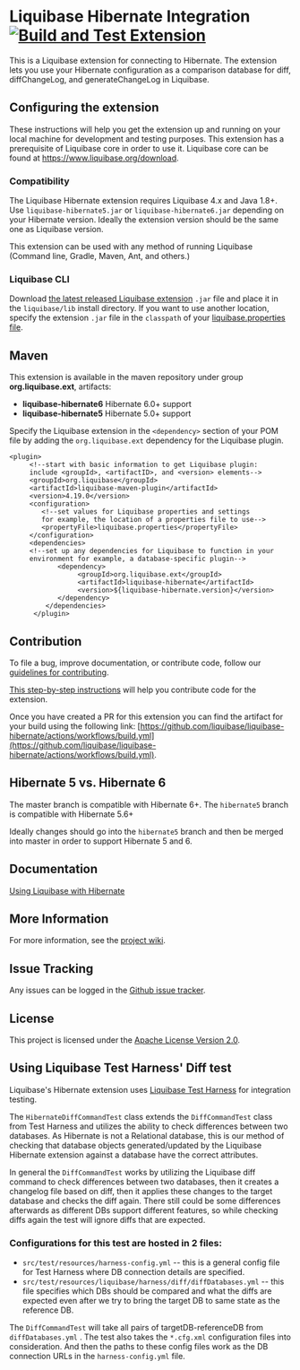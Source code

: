 # Liquibase Hibernate Integration [![Build and Test Extension](https://github.com/liquibase/liquibase-hibernate/actions/workflows/build.yml/badge.svg)](https://github.com/liquibase/liquibase-hibernate/actions/workflows/build.yml)

This is a Liquibase extension for connecting to Hibernate. The extension lets you use your Hibernate configuration as a comparison database for diff, diffChangeLog, and generateChangeLog in Liquibase.

## Configuring the extension

These instructions will help you get the extension up and running on your local machine for development and testing purposes. This extension has a prerequisite of Liquibase core in order to use it. Liquibase core can be found at https://www.liquibase.org/download.

### Compatibility

The Liquibase Hibernate extension requires Liquibase 4.x and Java 1.8+. Use `liquibase-hibernate5.jar` or `liquibase-hibernate6.jar` depending on your Hibernate version.
Ideally the extension version should be the same one as Liquibase version.

This extension can be used with any method of running Liquibase (Command line, Gradle, Maven, Ant, and others.)

### Liquibase CLI

Download [the latest released Liquibase extension](https://github.com/liquibase/liquibase-hibernate/releases) `.jar` file and place it in the `liquibase/lib` install directory. If you want to use another location, specify the extension `.jar` file in the `classpath` of your [liquibase.properties file](https://docs.liquibase.com/workflows/liquibase-community/creating-config-properties.html).

## Maven

This extension is available in the maven repository under group __org.liquibase.ext__, artifacts:

* __liquibase-hibernate6__ Hibernate 6.0+ support
* __liquibase-hibernate5__ Hibernate 5.0+ support

Specify the Liquibase extension in the `<dependency>` section of your POM file by adding the `org.liquibase.ext` dependency for the Liquibase plugin. 
 
```  
<plugin>
     <!--start with basic information to get Liquibase plugin:
     include <groupId>, <artifactID>, and <version> elements-->
     <groupId>org.liquibase</groupId>
     <artifactId>liquibase-maven-plugin</artifactId>
     <version>4.19.0</version>
     <configuration>
        <!--set values for Liquibase properties and settings
        for example, the location of a properties file to use-->
        <propertyFile>liquibase.properties</propertyFile>
     </configuration>
     <dependencies>
     <!--set up any dependencies for Liquibase to function in your
     environment for example, a database-specific plugin-->
            <dependency>
                 <groupId>org.liquibase.ext</groupId>
                 <artifactId>liquibase-hibernate</artifactId>
                 <version>${liquibase-hibernate.version}</version>
            </dependency>
         </dependencies>
      </plugin>
  ``` 

## Contribution

To file a bug, improve documentation, or contribute code, follow our [guidelines for contributing](https://www.liquibase.org/community). 

[This step-by-step instructions](https://www.liquibase.org/community/contribute/code) will help you contribute code for the extension. 

Once you have created a PR for this extension you can find the artifact for your build using the following link: [https://github.com/liquibase/liquibase-hibernate/actions/workflows/build.yml](https://github.com/liquibase/liquibase-hibernate/actions/workflows/build.yml).

## Hibernate 5 vs. Hibernate 6

The master branch is compatible with Hibernate 6+.
The `hibernate5` branch is compatible with Hibernate 5.6+

Ideally changes should go into the `hibernate5` branch and then be merged into master in order to support Hibernate 5 and 6.

## Documentation

[Using Liquibase with Hibernate](https://docs.liquibase.com/workflows/database-setup-tutorials/hibernate.html)

## More Information

For more information, see the [project wiki](https://github.com/liquibase/liquibase-hibernate/wiki/).

## Issue Tracking

Any issues can be logged in the [Github issue tracker](https://github.com/liquibase/liquibase-hibernate/issues).

## License

This project is licensed under the [Apache License Version 2.0](https://www.apache.org/licenses/LICENSE-2.0.html).

## Using Liquibase Test Harness' Diff test
Liquibase's Hibernate extension uses [Liquibase Test Harness](https://github.com/liquibase/liquibase-test-harness) for integration testing.


The `HibernateDiffCommandTest` class extends the `DiffCommandTest` class from Test Harness and utilizes the ability to check differences between two databases.
As Hibernate is not a Relational database, this is our method of checking that database objects generated/updated by the Liquibase Hibernate extension against a database have the correct attributes. 

In general the `DiffCommandTest` works by utilizing the Liquibase diff command to check 
differences between two databases, then it creates a changelog file based on diff, then it applies these changes to the target database and checks the diff again. 
There still could be some differences afterwards as different DBs support different features, so while checking diffs again the test will ignore diffs that are expected.

### Configurations for this test are hosted in 2 files:
 * `src/test/resources/harness-config.yml` -- this is a general config file for Test Harness where DB connection details are specified.
 * `src/test/resources/liquibase/harness/diff/diffDatabases.yml` -- this file specifies which DBs should be compared and what the diffs are expected even after we try to bring the target DB to same state as the reference DB.

The `DiffCommandTest` will take all pairs of targetDB-referenceDB from `diffDatabases.yml` . The test also takes the `*.cfg.xml` configuration files into consideration. And then the paths to these config files work as the DB connection URLs in the `harness-config.yml` file.
